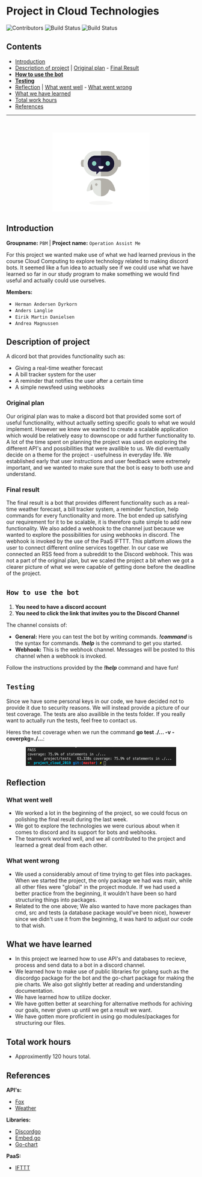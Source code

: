 # Project in Cloud Technologies
![Contributors](https://img.shields.io/badge/Contributors-4-green.svg) ![Build Status](https://img.shields.io/badge/Build-Running-green.svg) ![Build Status](https://img.shields.io/badge/Coverage-76.0-blue.svg) 


## Contents
* [Introduction](#introduction)
* [Description of project](#description-of-project) | [Original plan](#original-plan) - [Final Result](#final-result)
* [**How to use the bot**](#how-to-use-the-bot)
* [**Testing**](#testing)
* [Reflection](#reflection) | [What went well](#what-went-well) - [What went wrong](#what-went-wrong)
* [What we have learned](#what-we-have-learned)
* [Total work hours](#total-work-hours)
* [References](#references)

***

<!-- PROJECT LOGO -->
<br />
<p align="center">
  <a href="https://git.gvk.idi.ntnu.no/andmag/project_cloud_2019">
    <img src="images/discordbotgif.gif" alt="Logo" width="260" height="210">
  </a>
</p>

## Introduction
**Groupname:** `PBM` | **Project name:** `Operation Assist Me`

For this project we wanted make use of what we had learned previous in the course Cloud Computing to explore technology related to making discord bots. It seemed like a fun idea to actually see if we could use what we have learned so far in our study program to make something we would find useful and actually could use ourselves. 

**Members:** 
* `Herman Andersen Dyrkorn`
* `Anders Langlie`
* `Eirik Martin Danielsen`
* `Andrea Magnussen`

## Description of project
A dicord bot that provides functionality such as: 
* Giving a real-time weather forecast
* A bill tracker system for the user
* A reminder that notifies the user after a certain time
* A simple newsfeed using webhooks

### Original plan
Our original plan was to make a discord bot that provided some sort of useful functionality, without actually setting specific goals to what we would implement. However we knew we wanted to create a scalable application which would be relatively easy to downscope or add further functionality to. A lot of the time spent on planning the project was used on exploring the different API's and possibilities that were availible to us. We did eventually decide on a theme for the project - usefulness in everyday life. We established early that user instructions and user feedback were extremely important, and we wanted to make sure that the bot is easy to both use and understand. 

### Final result
The final result is a bot that provides different functionality such as a real-time weather forecast, a bill tracker system, a reminder function, help commands for every functionality and more. The bot ended up satisfying our requirement for it to be scalable, it is therefore quite simple to add new functionality. We also added a webhook to the channel just because we wanted to explore the possibilities for using webhooks in discord. The webhook is invoked by the use of the PaaS IFTTT. This platform allows the user to connect different online services together. In our case we connected an RSS feed from a subreddit to the Discord webhook. This was not a part of the original plan, but we scaled the project a bit when we got a clearer picture of what we were capable of getting done before the deadline of the project. 

## `How to use the bot`

1. **You need to have a discord account**
2. **You need to click the link that invites you to the Discord Channel**

The channel consists of: 
* **General:** Here you can test the bot by writing commands. **_!command_** is the syntax for commands. **_!help_** is the command to get you started.
* **Webhook:** This is the webhook channel. Messages will be posted to this channel when a webhook is invoked.

Follow the instructions provided by the **_!help_** command and have fun!

## `Testing`

Since we have some personal keys in our code, we have decided not to provide it due to security reasons. We will instead provide a picture of our test coverage. The tests are also availible in the tests folder. If you really want to actually run the tests, feel free to contact us. 

Heres the test coverage when we run the command **go test ./... -v -coverpkg=./...**:

 <p align="center">
  <a href="https://git.gvk.idi.ntnu.no/andmag/project_cloud_2019">
    <img src="/images/test-coverage.png" alt="Logo" width="400" height="50">
  </a>
</p>
 

## Reflection

### What went well
* We worked a lot in the beginning of the project, so we could focus on polishing the final result during the last week. 
* We got to explore the technologies we were curious about when it comes to discord and its support for bots and webhooks. 
* The teamwork worked well, and we all contributed to the project and learned a great deal from each other. 

### What went wrong
* We used a considerably amout of time trying to get files into packages. When we started the project, the only package we had was main, while all other files were "global" in the project module. If we had used a better practice from the beginning, it wouldn't have been so hard structuring things into packages. 
* Related to the one above; We also wanted to have more packages than cmd, src and tests (a database package would've been nice), however since we didn't use it from the beginning, it was hard to adjust our code to that wish. 

## What we have learned
* In this project we learned how to use API's and databases to recieve, process and send data to a bot in a discord channel. 
* We learned how to make use of public libraries for golang such as the discordgo package for the bot and the go-chart package for making the pie charts. We also got slightly better at reading and understanding documentation. 
* We have learned how to utilize docker. 
* We have gotten better at searching for alternative methods for achiving our goals, never given up until we get a result we want. 
* We have gotten more proficient in using go modules/packages for structuring our files. 

## Total work hours
* Approximently 120 hours total.
## References
**API's:** 
* [Fox](https://randomfox.ca)
* [Weather](https://www.weatherbit.io/api)

**Libraries:**
* [Discordgo](https://github.com/bwmarrin/discordgo)
* [Embed.go](https://gist.github.com/Necroforger/8b0b70b1a69fa7828b8ad6387ebb3835)
* [Go-chart](https://github.com/wcharczuk/go-chart)

**PaaS:**
* [IFTTT](https://ifttt.com/)